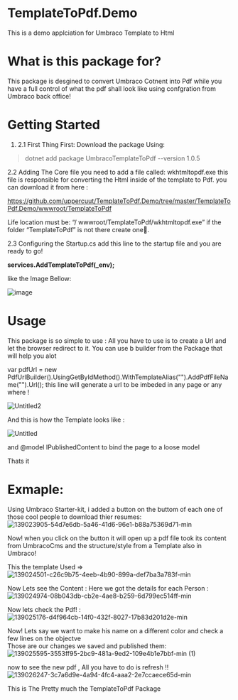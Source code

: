 # TemplateToPdf.Demo
This is a demo applciation for Umbraco Template to Html

# What is this package for? 
This package is desgined to convert Umbraco Cotnent into Pdf while you have a full control of what the pdf shall look like using confgration from Umbraco back office! 

# Getting Started 

1.	2.1 First Thing First: 
      Download the package Using: 
>dotnet add package UmbracoTemplateToPdf --version 1.0.5

2.2 Adding The Core file
you need to add a file called: wkhtmltopdf.exe this file is 
responsible for converting the Html inside of the template to Pdf.
you can download it from here : 

https://github.com/uppercuut/TemplateToPdf.Demo/tree/master/TemplateToPdf.Demo/wwwroot/TemplateToPdf

Life location must be: 
“<YourApplicationName>/ wwwroot/TemplateToPdf/wkhtmltopdf.exe” 
if the folder “TemplateToPdf” is not there create one.

2.3 Configuring the Startup.cs
add this line to the startup file and you are ready to go!
 
**services.AddTemplateToPdf(_env);**
 
like the Image Bellow:
      
![image](https://user-images.githubusercontent.com/28313687/139026489-84c8afb5-368f-47b7-9c0a-7748623c44e2.png)

      
# Usage 

This package is so simple to use : 
All you have to use is to create a Url and let the browser redirect to it. 
You can use b builder from the Package that will help you alot 

   var pdfUrl = new PdfUrlBuilder().UsingGetByIdMethod(<yourNodeId>).WithTemplateAlias("<yourTemplateAlias>").AddPdfFileName("<pdf file name>").Url();
                  this line will generate a url to be imbeded in any page or any where ! 
      
![Untitled2](https://user-images.githubusercontent.com/28313687/139031016-9f48550f-ed5c-43b4-999f-0a80c312cbb4.png)

And this is how the Template looks like : 

![Untitled](https://user-images.githubusercontent.com/28313687/139030544-ae4e468a-791e-4321-b6cb-29ece553e0c4.png)

and @model IPublishedContent to bind the page to a loose model 

Thats it


# Exmaple:
Using Umbraco Starter-kit, i added a button on the buttom of each one of those cool people to download thier resumes: 
![139023905-54d7e6db-5a46-41d6-96e1-b88a75369d71-min](https://user-images.githubusercontent.com/28313687/139027898-38f9929b-8aa7-4944-85ef-b0c5bc790bcd.png)

Now! when you click on the button it will open up a pdf file took its content from UmbracoCms and the structure/style from a Template also in Umbraco!

This the template Used => 
![139024501-c26c9b75-4eeb-4b90-899a-def7ba3a783f-min](https://user-images.githubusercontent.com/28313687/139027997-260b0238-aab1-4f03-bf71-f0841e3fc873.png)
 
Now Lets see the Content : 
Here we got the details for each Person :
![139024974-08b043db-cb2e-4ae8-b259-6d799ec514ff-min](https://user-images.githubusercontent.com/28313687/139028284-f29b7186-c900-4fec-8536-79356a4dc04c.png)

Now lets check the Pdf! : 
![139025176-d4f964cb-14f0-432f-8027-17b83d201d2e-min](https://user-images.githubusercontent.com/28313687/139028356-8ea2731f-671a-41d7-9d0d-e49ee0d24c3d.png)


Now! Lets say we want to make his name on a different color and check a few lines on the objectve  
Those are our changes we saved and published them:
![139025595-3553ff95-2bc9-481a-9ed2-109e4b1e7bbf-min (1)](https://user-images.githubusercontent.com/28313687/139028413-bafbdf45-5f2c-4fe1-b997-2f5ab22e361e.png)

now to see the new pdf , All you have to do is refresh !! 
![139026247-3c7a6d9e-4a94-4fc4-aaa2-2e7ccaece65d-min](https://user-images.githubusercontent.com/28313687/139028461-97f69a0f-88f2-4593-89e7-67d13462829f.png)

This is The Pretty much the TemplateToPdf Package 




